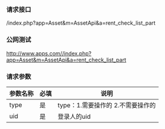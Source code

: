 ### **请求接口**
/index.php?app=Asset&m=AssetApi&a=rent_check_list_part



### **公网测试**
http://www.apps.com//index.php?app=Asset&m=AssetApi&a=rent_check_list_part

### **请求参数**

| 参数名称  |必填|     说明      |
|------|-----|------|
| type| 是 |  type：1.需要操作的 2.不需要操作的  |
| uid| 是 |  登录人的uid  |
